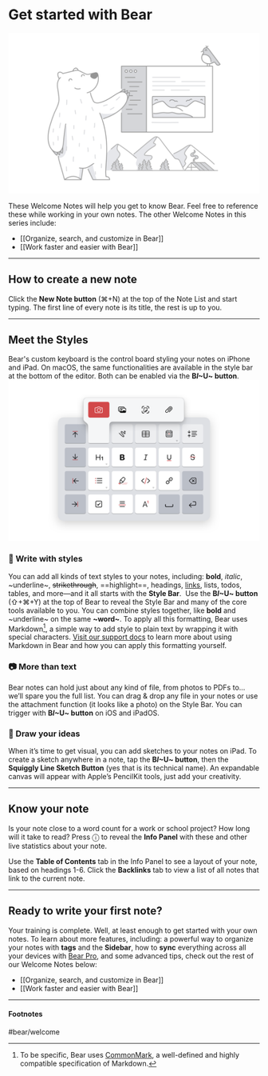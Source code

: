 # Get started with Bear 

![](assets/Get%20Started%20-%20Illo%20Copy%202.png)

These Welcome Notes will help you get to know Bear. Feel free to reference these while working in your own notes. The other Welcome Notes in this series include:

- [[Organize, search, and customize in Bear]] 
- [[Work faster and easier with Bear]]

---
## How to create a new note
Click the **New Note button** (⌘+N) at the top of the Note List and start typing. The first line of every note is its title, the rest is up to you.

----
## Meet the Styles
Bear's custom keyboard is the control board styling your notes on iPhone and iPad. On macOS, the same functionalities are available in the style bar at the bottom of the editor. Both can be enabled via the **B*I*~U~ button**.
![](assets/Get%20Started%20-%20Keyboard%203.png)
### 📝 Write with styles
You can add all kinds of text styles to your notes, including: **bold**, *italic*, ~underline~, ~~strikethrough~~, ==highlight==, headings,  [links](bear.app), lists, todos, tables, and more—and it all starts with the **Style Bar**.
​
Use the **B*I*~U~ button** (⇧+⌘+Y) at the top of Bear to reveal the Style Bar and many of the core tools available to you. You can combine styles together, like **bold** and ~underline~ on the same **~word~**. To apply all this formatting, Bear uses Markdown[^1], a simple way to add style to plain text by wrapping it with special characters. [Visit our support docs](https://bear.app/faq/) to learn more about using Markdown in Bear and how you can apply this formatting yourself.

### 📷 More than text
Bear notes can hold just about any kind of file, from photos to PDFs to… we’ll spare you the full list. You can drag & drop any file in your notes or use the attachment function (it looks like a photo) on the Style Bar. You can trigger with **B*I*~U~ button** on iOS and iPadOS.

### 🎨 Draw your ideas
When it’s time to get visual, you can add sketches to your notes on iPad. To create a sketch anywhere in a note, tap the **B*I*~U~ button**, then the **Squiggly Line Sketch Button** (yes that is its technical name). An expandable canvas will appear with Apple’s PencilKit tools, just add your creativity.

---

## Know your note
Is your note close to a word count for a work or school project? How long will it take to read? Press ⓘ to reveal the **Info Panel** with these and other live statistics about your note. 

Use the **Table of Contents** tab in the Info Panel to see a layout of your note, based on headings 1-6. Click the **Backlinks** tab to view a list of all notes that link to the current note.

---

## Ready to write your first note?
Your training is complete. Well, at least enough to get started with your own notes. To learn about more features, including: a powerful way to organize your notes with **tags** and the **Sidebar**, how to **sync** everything across all your devices with [Bear Pro](https://bear.app/faq/), and some advanced tips, check out the rest of our Welcome Notes below:

* [[Organize, search, and customize in Bear]]
* [[Work faster and easier with Bear]]

---
#### Footnotes
[^1]: To be specific, Bear uses [CommonMark](https://commonmark.org), a well-defined and highly compatible specification of Markdown.

#bear/welcome